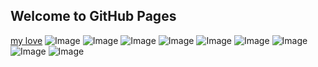 <!--
 * @Author       : caobin
 * @Date         : 2020-07-06 07:57:13
 * @LastEditors  : caobin
 * @LastEditTime : 2022-11-04 12:52:13
 * @FilePath     : \undefinedd:\bcao19\lovehxm.github.io\README.md
-->
## Welcome to GitHub Pages

[my love](https://358347902.qzone.qq.com/?_t_=0.5899575523098284)
![Image](./pictures/5892bf77849b899c51de2527ba737e99.JPG)
![Image](./pictures/IMG_0046.JPG)
![Image](./pictures/IMG_0052.JPG)
![Image](./pictures/IMG_0047.JPG)
![Image](./pictures/31a34a8bf5dc790cdcf50548d3297986_1_-1_photo.jpg)
![Image](./pictures/ffffa.jpg)
![Image](./pictures/微信图片_20240115141059.jpg)
![Image](./pictures/微信图片_20240115141038.jpg)
![Image](./pictures/微信图片_20240115141053.jpg)



